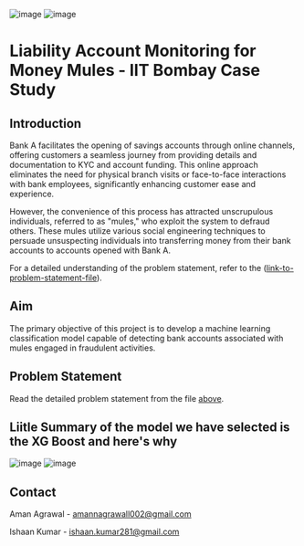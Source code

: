 ![image](https://github.com/Raplhbreaksgit-hub/Hackathon_Convolve_2.0_Project/assets/123205733/a28ede6d-c4d8-4e78-b2f4-47451947701d)
![image](https://github.com/Raplhbreaksgit-hub/Hackathon_Convolve_2.0_Project/assets/123205733/747dc848-171a-4dca-82e1-38778030111e)

# Liability Account Monitoring for Money Mules - IIT Bombay Case Study

## Introduction

Bank A facilitates the opening of savings accounts through online channels, offering customers a seamless journey from providing details and documentation to KYC and account funding. This online approach eliminates the need for physical branch visits or face-to-face interactions with bank employees, significantly enhancing customer ease and experience.

However, the convenience of this process has attracted unscrupulous individuals, referred to as "mules," who exploit the system to defraud others. These mules utilize various social engineering techniques to persuade unsuspecting individuals into transferring money from their bank accounts to accounts opened with Bank A.

For a detailed understanding of the problem statement, refer to the ([link-to-problem-statement-file](https://github.com/Raplhbreaksgit-hub/Hackathon_Convolve_2.0_Project/tree/main/2.%20Datasets_used_for_Problem_statement)).

## Aim

The primary objective of this project is to develop a machine learning classification model capable of detecting bank accounts associated with mules engaged in fraudulent activities.

## Problem Statement

Read the detailed problem statement from the file [above]([link-to-problem-statement-file](https://github.com/Raplhbreaksgit-hub/Hackathon_Convolve_2.0_Project/tree/main/2.%20Datasets_used_for_Problem_statement)).

## Liitle Summary of the model we have selected is the XG Boost and here's why 
![image](https://github.com/Raplhbreaksgit-hub/Hackathon_Convolve_2.0_Project/assets/123205733/144dc39e-a328-4a17-bd2c-a5f53b257f33)
![image](https://github.com/Raplhbreaksgit-hub/Hackathon_Convolve_2.0_Project/assets/123205733/b05a1a3d-5908-4382-b03d-6b74367fcfb8)


## Contact

Aman Agrawal - amannagrawall002@gmail.com

Ishaan Kumar - ishaan.kumar281@gmail.com
